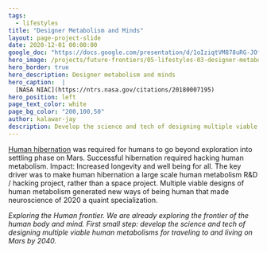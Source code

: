 ```yaml
---
tags:
  - lifestyles
title: "Designer Metabolism and Minds"
layout: page-project-slide
date: 2020-12-01 00:00:00
google_doc: "https://docs.google.com/presentation/d/1oIziqtVM878uRG-JOfrQNvGFsQWKP_S_W8cLkhQlXvA/edit#slide=id.ga2ecfa2280_1_0"
hero_image: /projects/future-frontiers/05-lifestyles-03-designer-metabolism-and-minds-01.jpg
hero_border: true
hero_description: Designer metabolism and minds
hero_caption:  |
  [NASA NIAC](https://ntrs.nasa.gov/citations/20180007195)
hero_position: left
page_text_color: white
page_bg_color: "200,100,50"
author: kalawar-jay
description: Develop the science and tech of designing multiple viable human metabolisms for traveling to and living on Mars by 2040.
---
```

[Human hibernation](https://link.springer.com/referenceworkentry/10.1007%2F978-3-319-09575-2_199-1) was required for humans to go beyond exploration into settling phase on Mars. Successful hibernation required hacking human metabolism. Impact: Increased longevity and well being for all. The key driver was to make human hibernation a large scale human metabolism R&D / hacking project, rather than a space project. Multiple viable designs of human metabolism generated new ways of being human that made neuroscience of 2020 a quaint specialization.

_Exploring the Human frontier. We are already exploring the frontier of the human body and mind. First small step: develop the science and tech of designing multiple viable human metabolisms for traveling to and living on Mars by 2040._
